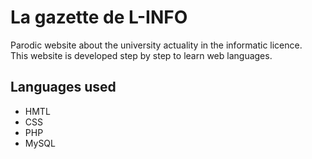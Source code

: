 # La gazette de L-INFO
Parodic website about the university actuality in the informatic licence.<br/>
This website is developed step by step to learn web languages.

## Languages used
- HMTL
- CSS 
- PHP
- MySQL
